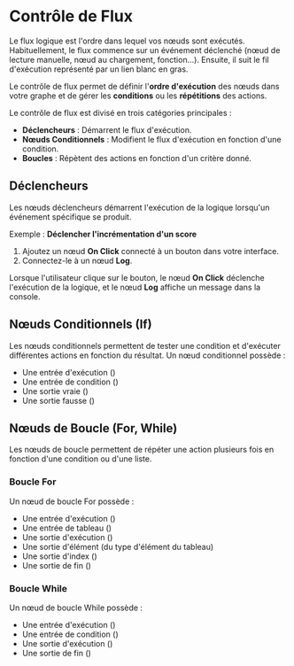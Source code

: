 <script setup lang="ts">
import {LogicType} from "@luna-park/logicnodes";
import {graphLogLog} from "/assets/examples/graphLogLog.ts";
import {graphIf} from "/assets/examples/graphIf.ts";
import {graphFor} from "/assets/examples/graphFor.ts";
</script>

# Contrôle de Flux

Le flux logique est l'ordre dans lequel vos nœuds sont exécutés. Habituellement, le flux commence sur un événement déclenché (nœud de lecture manuelle, nœud au chargement, fonction...). Ensuite, il suit le fil d'exécution représenté par un lien blanc en gras.

<DExampleEditor :graph="graphLogLog" editor-id="graph-log-log" animation :zoomLevel="1"/>

Le contrôle de flux permet de définir l'**ordre d'exécution** des nœuds dans votre graphe et de gérer les **conditions** ou les **répétitions** des actions.

Le contrôle de flux est divisé en trois catégories principales :
- **Déclencheurs** : Démarrent le flux d'exécution.
- **Nœuds Conditionnels** : Modifient le flux d'exécution en fonction d'une condition.
- **Boucles** : Répètent des actions en fonction d'un critère donné.

## Déclencheurs

Les nœuds déclencheurs démarrent l'exécution de la logique lorsqu'un événement spécifique se produit.

Exemple : **Déclencher l'incrémentation d'un score**

1. Ajoutez un nœud **On Click** connecté à un bouton dans votre interface.
2. Connectez-le à un nœud **Log**.

Lorsque l'utilisateur clique sur le bouton, le nœud **On Click** déclenche l'exécution de la logique, et le nœud **Log** affiche un message dans la console.

## Nœuds Conditionnels (If)

Les nœuds conditionnels permettent de tester une condition et d'exécuter différentes actions en fonction du résultat.
Un nœud conditionnel possède :
- Une entrée d'exécution (<DSchemaType :schema="LogicType.exec()" />)
- Une entrée de condition (<DSchemaType :schema="LogicType.boolean()" />)
- Une sortie vraie (<DSchemaType :schema="LogicType.exec()" />)
- Une sortie fausse (<DSchemaType :schema="LogicType.exec()" />)

<DExampleEditor :graph="graphIf" editor-id="graph-if" animation :zoomLevel="1"/>

## Nœuds de Boucle (For, While)

Les nœuds de boucle permettent de répéter une action plusieurs fois en fonction d'une condition ou d'une liste.

### Boucle For

Un nœud de boucle For possède :
- Une entrée d'exécution (<DSchemaType :schema="LogicType.exec()" />)
- Une entrée de tableau (<DSchemaType :schema="LogicType.array(LogicType.unknown())" />)
- Une sortie d'exécution (<DSchemaType :schema="LogicType.exec()" />)
- Une sortie d'élément (du type d'élément du tableau)
- Une sortie d'index (<DSchemaType :schema="LogicType.number()" />)
- Une sortie de fin (<DSchemaType :schema="LogicType.exec()" />)

<DExampleEditor :graph="graphFor" editor-id="graph-for" animation :zoomLevel="1"/>

### Boucle While

Un nœud de boucle While possède :
- Une entrée d'exécution (<DSchemaType :schema="LogicType.exec()" />)
- Une entrée de condition (<DSchemaType :schema="LogicType.boolean()" />)
- Une sortie d'exécution (<DSchemaType :schema="LogicType.exec()" />)
- Une sortie de fin (<DSchemaType :schema="LogicType.exec()" />)
